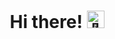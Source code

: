 

<h1 align="center">Hi there! <img src="https://github.com/gaievskyi/gaievskyi/assets/41236169/1a51a8b5-66af-4883-9d08-9ca330c4f151" width="28px" alt="👋"></h1>

